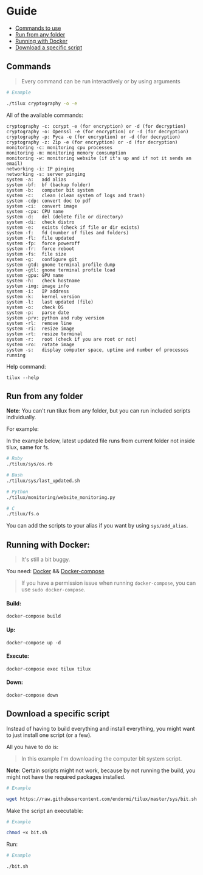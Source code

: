 # Guide

- [Commands to use](#commands)
- [Run from any folder](#run-from-any-folder)
- [Running with Docker](#running-with-docker)
- [Download a specific script](#download-a-specific-script)

## Commands

> Every command can be run interactively or by using arguments

```bash
# Example

./tilux cryptography -o -e
```

All of the available commands:

```
cryptography -c: ccrypt -e (for encryption) or -d (for decryption)
cryptography -o: Openssl -e (for encryption) or -d (for decryption)
cryptography -p: Pyca -e (for encryption) or -d (for decryption)
cryptography -z: Zip -e (for encryption) or -d (for decryption)
monitoring -c: monitoring cpu processes
monitoring -m: monitoring memory consumption
monitoring -w: monitoring website (if it's up and if not it sends an email)
networking -i: IP pinging
networking -s: server pinging
system -a:   add alias
system -bf:  bf (backup folder)
system -b:   computer bit system
system -c:   clean (clean system of logs and trash)
system -cdp: convert doc to pdf
system -ci:  convert image
system -cpu: CPU name
system -d:   del (delete file or directory)
system -di:  check distro
system -e:   exists (check if file or dir exists)
system -f:   fd (number of files and folders)
system -fl:  file updated
system -fp:  force poweroff
system -fr:  force reboot
system -fs:  file size
system -g:   configure git
system -gtd: gnome terminal profile dump
system -gtl: gnome terminal profile load
system -gpu: GPU name
system -h:   check hostname
system -img: image info
system -i:   IP address
system -k:   kernel version
system -l:   last updated (file)
system -o:   check OS
system -p:   parse date
system -prv: python and ruby version
system -rl:  remove line
system -ri:  resize image
system -rt:  resize terminal
system -r:   root (check if you are root or not)
system -ro:  rotate image
system -s:   display computer space, uptime and number of processes running
```

Help command:

```
tilux --help
```

## Run from any folder

**Note**: You can't run tilux from any folder, but you can run included scripts individually.

For example:

In the example below, latest updated file runs from current folder not inside tilux, same for fs.

```bash
# Ruby
./tilux/sys/os.rb

# Bash
./tilux/sys/last_updated.sh

# Python
./tilux/monitoring/website_monitoring.py

# C
./tilux/fs.o
```

You can add the scripts to your alias if you want by using `sys/add_alias`.

## Running with Docker:

> It's still a bit buggy.

You need:
[Docker](https://docker.com) && [Docker-compose](https://docs.docker.com/compose/)

> If you have a permission issue when running `docker-compose`, you can use `sudo docker-compose`.

#### Build:

```
docker-compose build
```

#### Up:

```
docker-compose up -d
```

#### Execute:

```
docker-compose exec tilux tilux
```

#### Down:

```
docker-compose down
```

## Download a specific script

Instead of having to build everything and install everything, you might want to just install one script (or a few).

All you have to do is:

> In this example I'm downloading the computer bit system script.

**Note**: Certain scripts might not work, because by not running the build, you might not have the required packages installed.

```bash
# Example

wget https://raw.githubusercontent.com/endormi/tilux/master/sys/bit.sh
```

Make the script an executable:

```bash
# Example

chmod +x bit.sh
```

Run:

```bash
# Example

./bit.sh
```
